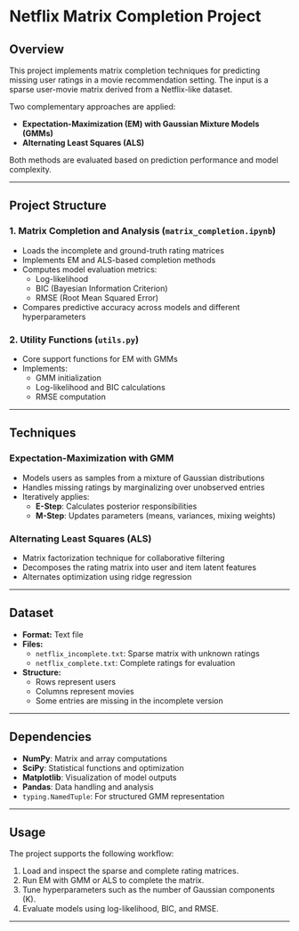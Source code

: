 # Netflix Matrix Completion Project

## Overview
This project implements matrix completion techniques for predicting missing user ratings in a movie recommendation setting. The input is a sparse user-movie matrix derived from a Netflix-like dataset.

Two complementary approaches are applied:
- **Expectation-Maximization (EM) with Gaussian Mixture Models (GMMs)**
- **Alternating Least Squares (ALS)**

Both methods are evaluated based on prediction performance and model complexity.

---

## Project Structure

### 1. **Matrix Completion and Analysis** (`matrix_completion.ipynb`)
- Loads the incomplete and ground-truth rating matrices
- Implements EM and ALS-based completion methods
- Computes model evaluation metrics:
  - Log-likelihood
  - BIC (Bayesian Information Criterion)
  - RMSE (Root Mean Squared Error)
- Compares predictive accuracy across models and different hyperparameters

### 2. **Utility Functions** (`utils.py`)
- Core support functions for EM with GMMs
- Implements:
  - GMM initialization
  - Log-likelihood and BIC calculations
  - RMSE computation
---

## Techniques

### Expectation-Maximization with GMM
- Models users as samples from a mixture of Gaussian distributions
- Handles missing ratings by marginalizing over unobserved entries
- Iteratively applies:
  - **E-Step**: Calculates posterior responsibilities
  - **M-Step**: Updates parameters (means, variances, mixing weights)

### Alternating Least Squares (ALS)
- Matrix factorization technique for collaborative filtering
- Decomposes the rating matrix into user and item latent features
- Alternates optimization using ridge regression


---

## Dataset
- **Format:** Text file
- **Files:**
  - `netflix_incomplete.txt`: Sparse matrix with unknown ratings
  - `netflix_complete.txt`: Complete ratings for evaluation
- **Structure:**
  - Rows represent users
  - Columns represent movies
  - Some entries are missing in the incomplete version

---

## Dependencies
- **NumPy**: Matrix and array computations
- **SciPy**: Statistical functions and optimization
- **Matplotlib**: Visualization of model outputs
- **Pandas**: Data handling and analysis
- `typing.NamedTuple`: For structured GMM representation

---

## Usage
The project supports the following workflow:
1. Load and inspect the sparse and complete rating matrices.
2. Run EM with GMM or ALS to complete the matrix.
3. Tune hyperparameters such as the number of Gaussian components (K).
4. Evaluate models using log-likelihood, BIC, and RMSE.
---

